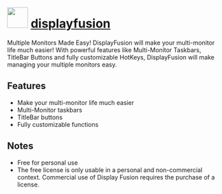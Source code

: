 # <img src="https://cdn.jsdelivr.net/gh/chocolatey-community/chocolatey-packages@f56efd049430c377faefa58416806532ec0461b9/icons/displayfusion.png" width="48" height="48"/> [displayfusion](https://chocolatey.org/packages/displayfusion)


Multiple Monitors Made Easy! DisplayFusion will make your multi-monitor life much easier! With powerful features like Multi-Monitor Taskbars, TitleBar Buttons and fully customizable HotKeys, DisplayFusion will make managing your multiple monitors easy.

## Features
- Make your multi-monitor life much easier
- Multi-Monitor taskbars
- TitleBar buttons
- Fully customizable functions

## Notes
- Free for personal use
- The free license is only usable in a personal and non-commercial context. Commercial use of Display Fusion requires the purchase of a license.


